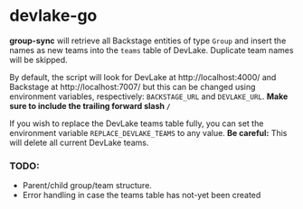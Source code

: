 # devlake-go

**group-sync** will retrieve all Backstage entities of type `Group` and insert the names as new teams into the `teams` table of DevLake. Duplicate team names will be skipped.

By default, the script will look for DevLake at http://localhost:4000/ and Backstage at http://localhost:7007/ but this can be changed using environment variables, respectively: `BACKSTAGE_URL` and `DEVLAKE_URL`. **Make sure to include the trailing forward slash `/`**

If you wish to replace the DevLake teams table fully, you can set the environment variable `REPLACE_DEVLAKE_TEAMS` to any value. **Be careful:** This will delete all current DevLake teams.

### TODO: 
- Parent/child group/team structure.
- Error handling in case the teams table has not-yet been created